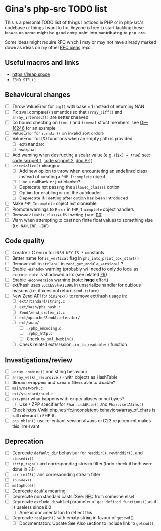 # Gina's php-src TODO list

This is a personal TODO lisit of things I noticed in PHP or in php-src's codebase of things I want to fix.
Anyone is free to start tackling these issues as some might be good entry point into contributing to php-src.

Some ideas might require RFC which I may or may not have already marked down as ideas on my other
[RFC ideas](https://github.com/Girgias/php-rfcs) repo.

## Useful macros and links

- <https://heap.space>
- `ZEND_STRL()`

## Behavioural changes

- [ ] Throw ValueError for `log()` with base = 1 instead of returning NAN
- [ ] Fix zval_compare() semantics so that `array_diff()` and `array_intersect()` are better bheaved
- [ ] Do bound checking on `time_t` and `timeval` struct members, see [GH-16246](https://github.com/php/php-src/pull/16246) for an example
- [ ] ValueError for `scandir()` on invalid sort orders
- [ ] ValueError for I/O functions when an empty path is provided
  - [ ] ext/standard
  - [ ] ext/phar
- [ ] Add warning when destructing a scalar value (e.g. (`[$x] = true`) see: [code snippet 1](https://3v4l.org/7lNhK), [code snippet 2](https://3v4l.org/p5LDd), [doc PR](https://github.com/php/doc-en/pull/3680) )
- [ ] `unserialize()` changes:
  - [ ] Add new option to throw when encountering an undefined class instead of creating a `PHP_Incomplete` object
   - [ ] Use a callback or just blanket?
  - [ ] Deprecate not passing the `allowed_classes` option
  - [ ] Option for enabling or not the autoloader
  - [ ] Deprecate INI setting after option has been introduced
- [ ] Make `PHP_Incomplete` object not cloneable
- [ ] Promote warnings to `Error` in `PHP_Incomplete` object handlers
- [ ] Remove `disable_classes` INI setting (see: [PR](https://github.com/php/php-src/pull/12043))
- [ ] Warn when attempting to cast non finite float values to something else (i.e. `NAN`, `INF`, `-INF`)

## Code quality

- [ ] Creatre a C enum for `HASH_KEY_IS_*` constants
- [ ] Better name for `is_vertical` flag in `php_into_print_box_start()`
- [ ] Remove call to `strlen()` in `zend_get_module_version()` ?
- [ ] Enable `-Wshadow` warning (probably will need to only do local as `execute_date` is shadowed a lot (see related [PR](https://github.com/php/php-src/pull/16461))
- [ ] Enable `-Wconversion` warning (note: **huge** effort)
- [ ] ext/hash uses `SUCCESS`/`FAILURE` in unserialize handler for dubious reasons (i.e. it does not return `zend_return`)
- [ ] New Zend API for `bin2hex()` to remove ext/hash usage in:
  - [ ] `ext/standard/string.c`
  - [ ] `ext/hash/php_hash.h`
  - [ ] `Zend/zend_system_id.c`
  - [ ] `ext/opcache/ZendAccelerator/`
  - [ ] `ext/soap/`
    - [ ] `./php_encoding.c`
    - [ ] `./php_http.c` 
    - [ ] Check `to_xml_hexbin()`
  - [ ] Check related  ext/session `bin_to_readable()` function

## Investigations/review

- [ ] `array_combine()` non string behaviour
- [ ] `array_walk(_recursive)()` with objects as HashTable
- [ ] Stream wrappers and stream filters able to disable?
- [ ] `main/network.c`
- [ ] `ext/standard/head.c`
- [ ] `ext/phar` what happens with empty aliases or nul bytes?
  - [ ] Use `P` ZPP specifier for `Phar::addFile()` and `Phar::setAlias()`
- [ ] Check https://wiki.php.net/rfc/inconsistent-behaviors#array_of_chars is still relevant in PHP 8.
- [ ] `php_mblen()` use re-entrant version always or C23 requirement makes this irrelevant

## Deprecation

- [ ] Deprecate `default_dir` behaviour for `readdir()`, `rewinddir()`, and `closedir()`
- [ ] `strip_tags()` and corresponding stream filter (todo check if both were done in 8.1)
- [ ] `str_rot13()` and corresponding stream filter
- [ ] `soundex()`
- [ ] `metaphone()`
- [ ] Deprecate `double` meaning
- [ ] Deprecate non standard casts (See: [RFC](https://wiki.php.net/rfc/deprecate-inconsistent-cast-keywords) from someone else)
- [ ] Deprecate `exclude_disabled` parameter of `get_defined_functions()` as it is useless since 8.0
  - [ ] Amend documentation to reflect this
- [ ] Deprecate `realpath()` with empty string in favour of `getcwd()`
  - [ ] Documentation: Update See Also section to include link to `getcwd()`
